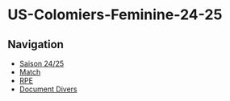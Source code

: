 # US-Colomiers-Feminine-24-25
<html lang="fr">
<head>
    <meta charset="UTF-8">
    <meta name="viewport" content="width=device-width, initial-scale=1.0">
    <link rel="stylesheet" href="style.css"> </head>
<body>
    <h2>Navigation</h2>
    <ul>
        <li><a href="Saison2425.md">Saison 24/25</a></li>
        <li><a href="Match.html">Match</a></li>
        <li><a href="RPE.md">RPE</a></li>
        <li><a href="Documentdivers.md">Document Divers</a></li>
    </ul>
</body>
</html>
